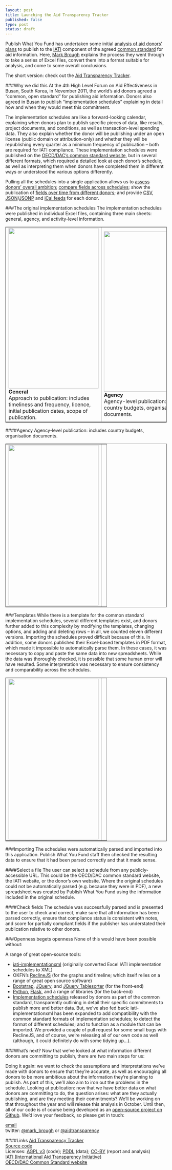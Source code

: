 ```yaml
---
layout: post
title: Launching the Aid Transparency Tracker
published: false
type: post
status: draft
---
```


Publish What You Fund has undertaken some initial [analysis of aid donors’ plans](http://tracker.publishwhatyoufund.org/) to publish to the [IATI](http://www.aidtransparency.net/) component of the agreed [common standard](http://www.oecd.org/dac/aid-architecture/acommonstandard.htm) for aid information. Here, [Mark Brough](https://twitter.com/mark_brough) explains the process they went through to take a series of Excel files, convert them into a format suitable for analysis, and come to some overall conclusions.

The short version: check out the [Aid Transparency Tracker](http://tracker.publishwhatyoufund.org/).

###Why we did this
At the 4th High Level Forum on Aid Effectiveness in Busan, South Korea, in November 2011, the world’s aid donors agreed a “common, open standard” for publishing aid information. Donors also agreed in Busan to publish “implementation schedules” explaining in detail how and when they would meet this commitment.

The implementation schedules are like a forward-looking calendar, explaining when donors plan to publish specific pieces of data, like results, project documents, and conditions, as well as transaction-level spending data. They also explain whether the donor will be publishing under an open license (public domain or attribution-only) and whether they will be republishing every quarter as a minimum frequency of publication – both are required for IATI compliance. These implementation schedules were published on the [OECD/DAC’s common standard website](http://www.oecd.org/dac/aid-architecture/acommonstandard.htm), but in several different formats, which required a detailed look at each donor’s schedule, as well as interpreting them when donors have completed them in different ways or understood the various options differently.

Pulling all the schedules into a single application allows us to [assess donors’ overall ambition](http://tracker.publishwhatyoufund.org/organisations/); [compare fields across schedules](http://tracker.publishwhatyoufund.org/fields/); show the publication of [fields over time from different donors](http://tracker.publishwhatyoufund.org/timeline/); and provide [CSV](http://tracker.publishwhatyoufund.org/organisations/GB-1.csv), [JSON](http://tracker.publishwhatyoufund.org/api/publishers/GB-1/)/[JSONP](http://tracker.publishwhatyoufund.org/api/publishers/GB-1/?callback=callback) and [iCal feeds](http://tracker.publishwhatyoufund.org/organisations/GB-1.ics) for each donor.

###The original implementation schedules
The implementation schedules were published in individual Excel files, containing three main sheets: general, agency, and activity-level information.

<table border="" cellpadding="0" cellspacing="1px">
  <tr>
    <td>
<img alt="" src="http://tracker.publishwhatyoufund.org/static/img/sweden1.png" title="" class="inline-img" width="281" height="500" />
<br><strong>General</strong><br>
Approach to publication: includes timeliness and frequency, licence, initial publication dates, scope of publication.
 </td>
    <td>
<img alt="" src="http://tracker.publishwhatyoufund.org/static/img/sweden2.png" title="" class="inline-img" width="281" height="500" />
<strong>Agency</strong><br>
Agency-level publication: includes country budgets, organisation documents.
 </td>
    <td>
<img alt="" src="http://tracker.publishwhatyoufund.org/static/img/sweden3.png" title="" class="inline-img" width="281" height="500" />
<strong>Activity</strong>
Activity-level publication: includes information about when the organisation will (or won’t) be compliant with each field in the standard.
</tr>
</table>

####Agency
Agency-level publication: includes country budgets, organisation documents.
<table border="" cellpadding="0" cellspacing="1px">
  <tr>
    <td>
<img alt="" src="http://tracker.publishwhatyoufund.org/static/img/sweden2.png" title="" class="inline-img" width="281" height="500" />
</td>
    <td>
  </tr>
</table>


###Templates
While there is a template for the common standard implementation schedules, several different templates exist, and donors further added to this complexity by modifying the templates, changing options, and adding and deleting rows – in all, we counted eleven different versions. Importing the schedules proved difficult because of this. In addition, some donors published their Excel-based templates in PDF format, which made it impossible to automatically parse them. In these cases, it was necessary to copy and paste the same data into new spreadsheets. While the data was thoroughly checked, it is possible that some human error will have resulted. Some interpretation was necessary to ensure consistency and comparability across the schedules.
<table border="" cellpadding="0" cellspacing="1px">
  <tr>
    <td>
<img alt="" src="http://tracker.publishwhatyoufund.org/static/img/sweden3.png" title="" class="inline-img" width="281" height="500" />
</td>
    <td>
  </tr>
</table>

###Importing
The schedules were automatically parsed and imported into this application. Publish What You Fund staff then checked the resulting data to ensure that it had been parsed correctly and that it made sense.

####Select a file
The user can select a schedule from any publicly-accessible URL. This could be the OECD/DAC common standard website, the IATI website, or the donor’s own website. Where the original schedules could not be automatically parsed (e.g. because they were in PDF), a new spreadsheet was created by Publish What You Fund using the information included in the original schedule.

####Check fields
The schedule was successfully parsed and is presented to the user to check and correct, make sure that all information has been parsed correctly, ensure that compliance status is consistent with notes, and score for partially compliant fields if the publisher has understated their publication relative to other donors.

###Openness begets openness
None of this would have been possible without:

A range of great open-source tools:
- [iati-implementationxml](https://github.com/Bjwebb/iati-implementationxml) (originally converted Excel IATI implementation schedules to XML)
- OKFN’s [ReclineJS](http://reclinejs.com/) (for the graphs and timeline; which itself relies on a range of great open source software)
- [Bootstrap](http://twitter.github.com/bootstrap/), [JQuery](http://jquery.com/), and [JQuery Tablesorter](http://tablesorter.com/docs/) (for the front-end)
- [Python](http://python.org), [Flask](http://flask.pocoo.org/), and a range of libraries (for the back-end)
- [Implementation schedules](http://www.oecd.org/dac/aid-architecture/acommonstandard.htm) released by donors as part of the common standard, transparently outlining in detail their specific commitments to publish more and better data.
But, we’ve also fed back: iati-implementationxml has been expanded to add compatibility with the common standard formats of implementation schedules; to detect the format of different schedules; and to function as a module that can be imported. We provided a couple of pull request for some small bugs with ReclineJS, and of course, we’re releasing all of our own code as well (although, it could definitely do with some tidying up…).

###What’s next?
Now that we’ve looked at what information different donors are committing to publish, there are two main steps for us:

Doing it again: we want to check the assumptions and interpretations we’ve made with donors to ensure that they’re accurate, as well as encouraging all donors to be more ambitious about the information they’re planning to publish. As part of this, we’ll also aim to iron out the problems in the schedule.
Looking at publication: now that we have better data on what donors are committing to do, the question arises: what are they actually publishing, and are they meeting their commitments? We’ll be working on that throughout the year and will release this analysis in October. Until then, all of our code is of course being developed as an [open-source project on Github](https://github.com/markbrough/IATI-Data-Quality).
We’d love your feedback, so please get in touch:

[email](mailto:info@publishwhatyoufund.org)<br>
twitter: [@mark_brough](https://twitter.com/mark_brough) or [@aidtransparency](https://twitter.com/aidtransparency)

####Links
[Aid Transparency Tracker](http://tracker.publishwhatyoufund.org/)<br>
[Source code](https://github.com/Bjwebb/iati-implementationxml)<br>
Licenses: [AGPL v3](http://www.gnu.org/licenses/agpl-3.0.html) (code); [PDDL](http://opendatacommons.org/licenses/pddl/) (data); [CC-BY](http://creativecommons.org/licenses/by/3.0/) (report and analysis)<br>
[IATI (International Aid Transparency Initiative)](http://www.aidtransparency.net/)<br>
[OECD/DAC Common Standard website](http://www.oecd.org/dac/aid-architecture/acommonstandard.htm)
